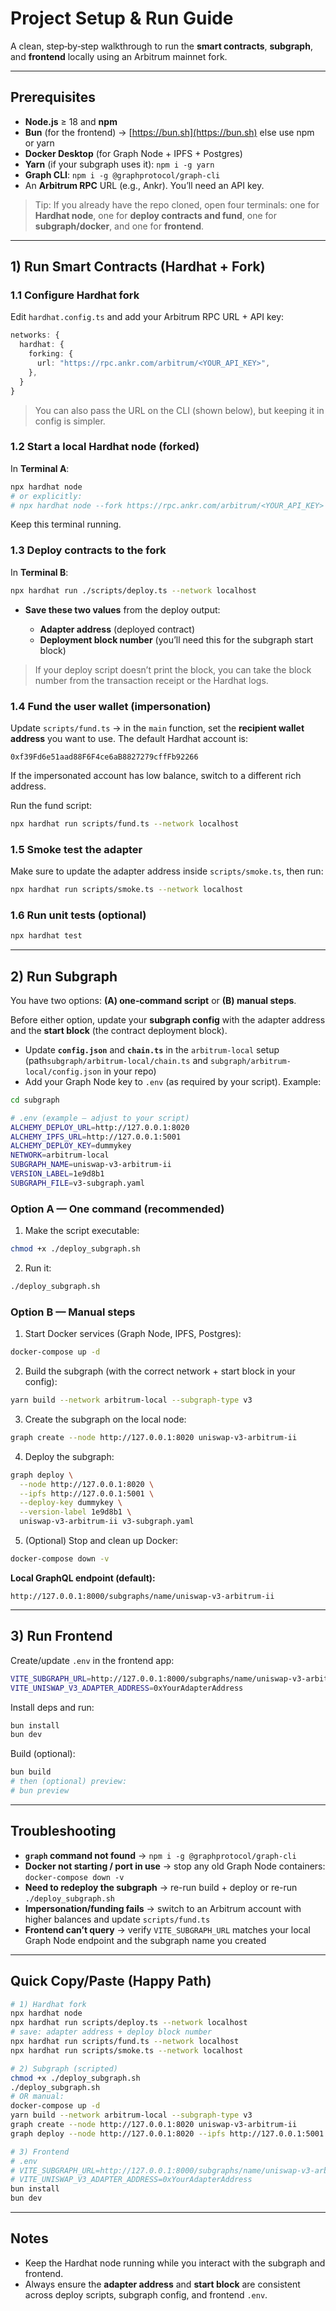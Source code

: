 # Project Setup & Run Guide

A clean, step‑by‑step walkthrough to run the **smart contracts**, **subgraph**, and **frontend** locally using an Arbitrum mainnet fork.

---

## Prerequisites

* **Node.js** ≥ 18 and **npm**
* **Bun** (for the frontend) → [https://bun.sh](https://bun.sh) else use npm or yarn
* **Docker Desktop** (for Graph Node + IPFS + Postgres)
* **Yarn** (if your subgraph uses it): `npm i -g yarn`
* **Graph CLI**: `npm i -g @graphprotocol/graph-cli`
* An **Arbitrum RPC** URL (e.g., Ankr). You’ll need an API key.

> Tip: If you already have the repo cloned, open four terminals: one for **Hardhat node**, one for **deploy contracts and fund**, one for **subgraph/docker**, and one for **frontend**.

---

## 1) Run Smart Contracts (Hardhat + Fork)

### 1.1 Configure Hardhat fork

Edit `hardhat.config.ts` and add your Arbitrum RPC URL + API key:

```ts
networks: {
  hardhat: {
    forking: {
      url: "https://rpc.ankr.com/arbitrum/<YOUR_API_KEY>",
    },
  }
}
```

> You can also pass the URL on the CLI (shown below), but keeping it in config is simpler.

### 1.2 Start a local Hardhat node (forked)

In **Terminal A**:

```bash
npx hardhat node
# or explicitly:
# npx hardhat node --fork https://rpc.ankr.com/arbitrum/<YOUR_API_KEY>
```

Keep this terminal running.

### 1.3 Deploy contracts to the fork

In **Terminal B**:

```bash
npx hardhat run ./scripts/deploy.ts --network localhost
```

* **Save these two values** from the deploy output:

  * **Adapter address** (deployed contract)
  * **Deployment block number** (you’ll need this for the subgraph start block)

> If your deploy script doesn’t print the block, you can take the block number from the transaction receipt or the Hardhat logs.

### 1.4 Fund the user wallet (impersonation)

Update `scripts/fund.ts` → in the `main` function, set the **recipient wallet address** you want to use. The default Hardhat account is:

```
0xf39Fd6e51aad88F6F4ce6aB8827279cffFb92266
```

If the impersonated account has low balance, switch to a different rich address.

Run the fund script:

```bash
npx hardhat run scripts/fund.ts --network localhost
```

### 1.5 Smoke test the adapter

Make sure to update the adapter address inside `scripts/smoke.ts`, then run:

```bash
npx hardhat run scripts/smoke.ts --network localhost
```

### 1.6 Run unit tests (optional)

```bash
npx hardhat test 
```

---

## 2) Run Subgraph

You have two options: **(A) one‑command script** or **(B) manual steps**.

Before either option, update your **subgraph config** with the adapter address and the **start block** (the contract deployment block).

* Update **`config.json`** and **`chain.ts`** in the `arbitrum-local` setup (path`subgraph/arbitrum-local/chain.ts` and `subgraph/arbitrum-local/config.json` in your repo)
* Add your Graph Node key to `.env` (as required by your script). Example:

```bash
cd subgraph

```

```bash
# .env (example – adjust to your script)
ALCHEMY_DEPLOY_URL=http://127.0.0.1:8020
ALCHEMY_IPFS_URL=http://127.0.0.1:5001
ALCHEMY_DEPLOY_KEY=dummykey
NETWORK=arbitrum-local
SUBGRAPH_NAME=uniswap-v3-arbitrum-ii
VERSION_LABEL=1e9d8b1
SUBGRAPH_FILE=v3-subgraph.yaml
```

### Option A — One command (recommended)

1. Make the script executable:

```bash
chmod +x ./deploy_subgraph.sh
```

2. Run it:

```bash
./deploy_subgraph.sh
```

### Option B — Manual steps

1. Start Docker services (Graph Node, IPFS, Postgres):

```bash
docker-compose up -d
```

2. Build the subgraph (with the correct network + start block in your config):

```bash
yarn build --network arbitrum-local --subgraph-type v3
```

3. Create the subgraph on the local node:

```bash
graph create --node http://127.0.0.1:8020 uniswap-v3-arbitrum-ii
```

4. Deploy the subgraph:

```bash
graph deploy \
  --node http://127.0.0.1:8020 \
  --ipfs http://127.0.0.1:5001 \
  --deploy-key dummykey \
  --version-label 1e9d8b1 \
  uniswap-v3-arbitrum-ii v3-subgraph.yaml
```

5. (Optional) Stop and clean up Docker:

```bash
docker-compose down -v
```

**Local GraphQL endpoint (default):**

```
http://127.0.0.1:8000/subgraphs/name/uniswap-v3-arbitrum-ii
```

---

## 3) Run Frontend

Create/update `.env` in the frontend app:

```bash
VITE_SUBGRAPH_URL=http://127.0.0.1:8000/subgraphs/name/uniswap-v3-arbitrum-ii
VITE_UNISWAP_V3_ADAPTER_ADDRESS=0xYourAdapterAddress
```

Install deps and run:

```bash
bun install
bun dev
```

Build (optional):

```bash
bun build
# then (optional) preview:
# bun preview
```

---

## Troubleshooting

* **`graph` command not found** → `npm i -g @graphprotocol/graph-cli`
* **Docker not starting / port in use** → stop any old Graph Node containers: `docker-compose down -v`
* **Need to redeploy the subgraph** → re-run build + deploy or re-run `./deploy_subgraph.sh`
* **Impersonation/funding fails** → switch to an Arbitrum account with higher balances and update `scripts/fund.ts`
* **Frontend can’t query** → verify `VITE_SUBGRAPH_URL` matches your local Graph Node endpoint and the subgraph name you created

---

## Quick Copy/Paste (Happy Path)

```bash
# 1) Hardhat fork
npx hardhat node
npx hardhat run scripts/deploy.ts --network localhost
# save: adapter address + deploy block number
npx hardhat run scripts/fund.ts --network localhost
npx hardhat run scripts/smoke.ts --network localhost

# 2) Subgraph (scripted)
chmod +x ./deploy_subgraph.sh
./deploy_subgraph.sh
# OR manual:
docker-compose up -d
yarn build --network arbitrum-local --subgraph-type v3
graph create --node http://127.0.0.1:8020 uniswap-v3-arbitrum-ii
graph deploy --node http://127.0.0.1:8020 --ipfs http://127.0.0.1:5001 --deploy-key dummykey --version-label 1e9d8b1 uniswap-v3-arbitrum-ii v3-subgraph.yaml

# 3) Frontend
# .env
# VITE_SUBGRAPH_URL=http://127.0.0.1:8000/subgraphs/name/uniswap-v3-arbitrum-ii
# VITE_UNISWAP_V3_ADAPTER_ADDRESS=0xYourAdapterAddress
bun install
bun dev
```

---

## Notes

* Keep the Hardhat node running while you interact with the subgraph and frontend.
* Always ensure the **adapter address** and **start block** are consistent across deploy scripts, subgraph config, and frontend `.env`.
